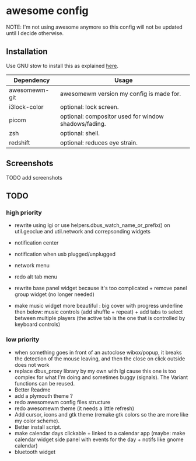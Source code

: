 # awesome config

NOTE: I'm not using awesome anymore so this config will not be updated until I decide otherwise.

## Installation

Use GNU stow to install this as explained [here](../../../README.md).

| Dependency | Usage |
| - | - |
| awesomewm-git | awesomewm version my config is made for. |
| i3lock-color | optional: lock screen. |
| picom | optional: compositor used for window shadows/fading. |
| zsh | optional: shell. |
| redshift | optional: reduces eye strain. |

## Screenshots

TODO add screenshots


## TODO

### high priority
- rewrite using lgi or use helpers.dbus_watch_name_or_prefix() on util.geoclue and util.network and correpsonding widgets
- notification center
- notification when usb plugged/unplugged
- network menu
- redo alt tab menu
- rewrite base panel widget because it's too complicated + remove panel group widget (no longer needed)

- make music widget more beautiful : big cover with progress underline then below: music controls (add shuffle + repeat) + add tabs to select between multiple players (the active tab is the one that is controlled by keyboard controls)

### low priority
- when something goes in front of an autoclose wibox/popup, it breaks the detection of the mouse leaving, and then the close on click outside does not work
- replace dbus_proxy library by my own with lgi cause this one is too complex for what I'm doing and sometimes buggy (signals). The Variant functions can be reused.
- Better Readme
- add a plymouth theme ?
- redo awesomewm config files structure
- redo awesomewm theme (it needs a little refresh)
- Add cursor, icons and gtk theme (remake gtk colors so the are more like my color scheme).
- Better install script.
- make calendar days clickable + linked to a calendar app (maybe: make calendar widget side panel with events for the day + notifs like gnome calendar)
- bluetooth widget
